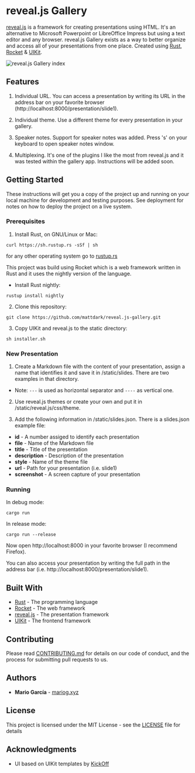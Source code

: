 # reveal.js Gallery

[reveal.js](https://revealjs.com/) is a framework for creating presentations using HTML. It's an alternative to Microsoft Powerpoint or LibreOffice Impress but using a text editor and any browser. reveal.js Gallery exists as a way to better organize and access all of your presentations from one place. Created using [Rust](https://rust-lang.org), [Rocket](https://rocket.rs/) & [UIKit](https://getuikit.com/).

![reveal.js Gallery index](https://github.com/mattdark/reveal.js-gallery/raw/screenshots/screenshot/reveal.js-gallery.png "reveal.js Gallery")

## Features

1. Individual URL. You can access a presentation by writing its URL in the address bar on your favorite browser (http://localhost:8000/presentation/slide1).

2. Individual theme. Use a different theme for every presentation in your gallery.

3. Speaker notes. Support for speaker notes was added. Press 's' on your keyboard to open speaker notes window.

4. Multiplexing. It's one of the plugins I like the most from reveal.js and it was tested within the gallery app. Instructions will be added soon.

## Getting Started

These instructions will get you a copy of the project up and running on your local machine for development and testing purposes. See deployment for notes on how to deploy the project on a live system.

### Prerequisites

1. Install Rust, on GNU/Linux or Mac:

```
curl https://sh.rustup.rs -sSf | sh
```

for any other operating system go to [rustup.rs](https://rustup.rs/)

This project was build using Rocket which is a web framework written in Rust and it uses the nightly version of the language.

* Install Rust nightly:

```
rustup install nightly
```

2. Clone this repository:

```
git clone https://github.com/mattdark/reveal.js-gallery.git
```

3. Copy UIKit and reveal.js to the static directory:

```
sh installer.sh
```

### New Presentation

1. Create a Markdown file with the content of your presentation, assign a name that identifies it and save it in /static/slides. There are two examples in that directory.

* Note: ```---``` is used as horizontal separator and ```----``` as vertical one.

2. Use reveal.js themes or create your own and put it in /static/reveal.js/css/theme.

3. Add the following information in /static/slides.json. There is a slides.json example file:

* **id** - A number assiged to identify each presentation
* **file** - Name of the Markdown file
* **title** - Title of the presentation
* **description** - Description of the presentation
* **style** - Name of the theme file
* **url** - Path for your presentation (i.e. slide1)
* **screenshot** - A screen capture of your presentation

### Running

In debug mode:

```
cargo run
```

In release mode:

```
cargo run --release
```

Now open http://localhost:8000 in your favorite browser (I recommend Firefox).

You can also access your presentation by writing the full path in the address bar (i.e. http://localhost:8000/presentation/slide1).

## Built With

* [Rust](http://rust-lang.org/) - The programming language
* [Rocket](https://rocket.rs/) - The web framework
* [reveal.js](https://revealjs.com/) - The presentation framework
* [UIKit](https://getuikit.com/) - The frontend framework

## Contributing

Please read [CONTRIBUTING.md](CONTRIBUTING.md) for details on our code of conduct, and the process for submitting pull requests to us.

## Authors

* **Mario García** - [mariog.xyz](https://mariog.xyz/)

## License

This project is licensed under the MIT License - see the [LICENSE](LICENSE) file for details

## Acknowledgments
* UI based on UIKit templates by [KickOff](https://github.com/zzseba78/Kick-Off)

